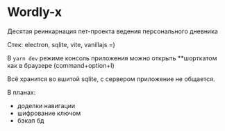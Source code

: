# Wordly-x

Десятая реинкарнация пет-проекта ведения персонального дневника

Стек: electron, sqlite, vite, vanillajs =)

В `yarn dev` режиме консоль приложения можно открыть **шорткатом как в браузере (command+option+I)

Всё хранится во вшитой sqlite, с сервером приложение не общается.

В планах:

- доделки навигации
- шифрование ключом
- бэкап бд

